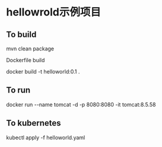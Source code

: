 # hellowrold示例项目

To build
--------
mvn clean package

Dockerfile build

docker build -t helloworld:0.1 .

To run
--------
docker run --name tomcat  -d -p 8080:8080 -it tomcat:8.5.58

To kubernetes
--------
kubectl apply -f helloworld.yaml
